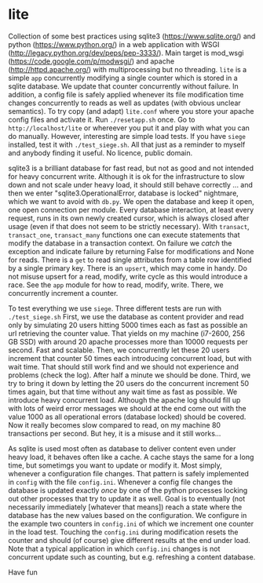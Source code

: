 # lite

Collection of some best practices using sqlite3 (https://www.sqlite.org/)
and python (https://www.python.org/) in a web application 
with WSGI (http://legacy.python.org/dev/peps/pep-3333/).
Main target is mod_wsgi (https://code.google.com/p/modwsgi/)
and apache (http://httpd.apache.org/)
with multiprocessing but no threading.
`lite` is a simple `app` concurrently modifying a single counter which
is stored in a sqlite database. 
We update that counter concurrently without failure.
In addition, a config file is safely applied whenever its file modification time 
changes concurrently to reads as well as updates (with obvious unclear semantics).
To try copy (and adapt) `lite.conf` where you store your apache config files 
and activate it.
Run `./resetapp.sh` once.
Go to `http://localhost/lite` or whereever you put it and play with
what you can do manually. 
However, interesting are simple load tests.
If you have `siege` installed, test it with `./test_siege.sh`.
All that just as a reminder to myself and anybody finding it useful.
No licence, public domain.


sqlite3 is a brilliant database for fast read, but not as good and not 
intended for heavy concurrent write. 
Although it is ok for the infrastructure to slow down and not scale 
under heavy load, it should still behave correctly ... and then we 
enter "sqlite3.OperationalError, database is locked" nightmare, 
which we want to avoid with `db.py`.
We open the database and keep it open, one open connection per module. 
Every database interaction, at least every request, runs in its own 
newly created cursor, which is always closed after usage 
(even if that does not seem to be strictly necessary). 
With `transact`, `transact_one`, `transact_many` functions one can execute
statements that modify the database in a transaction context. 
On failure we *catch* the exception and indicate failure by returning False
for modifications and None for reads.
There is a `get` to read single attributes from a table row identified by a single
primary key.
There is an `upsert`, which may come in handy.
Do not misuse upsert for a read, modify, write cycle as this would introduce 
a race.
See the `app` module for how to read, modify, write.
There, we concurrently increment a counter.

To test everything we use `siege`. Three different tests are run with 
`./test_siege.sh`
First, we use the database as content provider and read only by simulating
20 users hitting 5000 times each as fast as possible an url retrieving 
the counter value. 
That yields on my machine (i7-2600, 256 GB SSD) with around 20 apache processes
more than 10000 requests per second. Fast and scalable.
Then, we concurrently let these 20 users increment that counter 50 times each
introducing concurrent load, but with wait time. 
That should still work find and we should not experience and problems (check the log).
After half a minute we should be done.
Third, we try to bring it down by letting the 20 users do the concurrent increment
50 times again, but that time  without any wait time as fast as possible.
We introduce heavy concurrent load. Although the apache log should fill up with
lots of weird error messages we should at the end come out with the value 1000
as all operational errors (database locked) should be covered. 
Now it really becomes slow compared to read, on my machine 80 transactions per second.
But hey, it is a misuse and it still works...


As sqlite is used most often as database to deliver content even under heavy load,
it behaves often like a cache. 
A cache stays the same for a long time, but sometimgs you want to update or modify it. 
Most simply, whenever a configuration file changes. 
That pattern is safely implemented in `config` with the file `config.ini`. 
Whenever a config file changes the database is updated exactly *once* by one of the 
python processes locking out other processes that try to update it as well. 
Goal is to eventually (not necessarily immediately [whatever that means]) reach a state 
where the database has the new values based on the configuration. 
We configure in the example two counters in `config.ini` of which we increment one counter 
in the load test.
Touching the `config.ini` during modification resets the counter and should (of course) 
give different results at the end under load. 
Note that a typical application in which `config.ini` changes is not concurrent update such
as counting, but e.g. refreshing a content database.

Have fun
